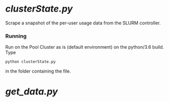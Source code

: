 # *clusterState.py*
Scrape a snapshot of the per-user usage data from the SLURM controller.

### Running
Run on the Pool Cluster as is (default environment) on the python/3.6 build. Type
```
python clusterState.py
```

in the folder containing the file.


# *get_data.py*
